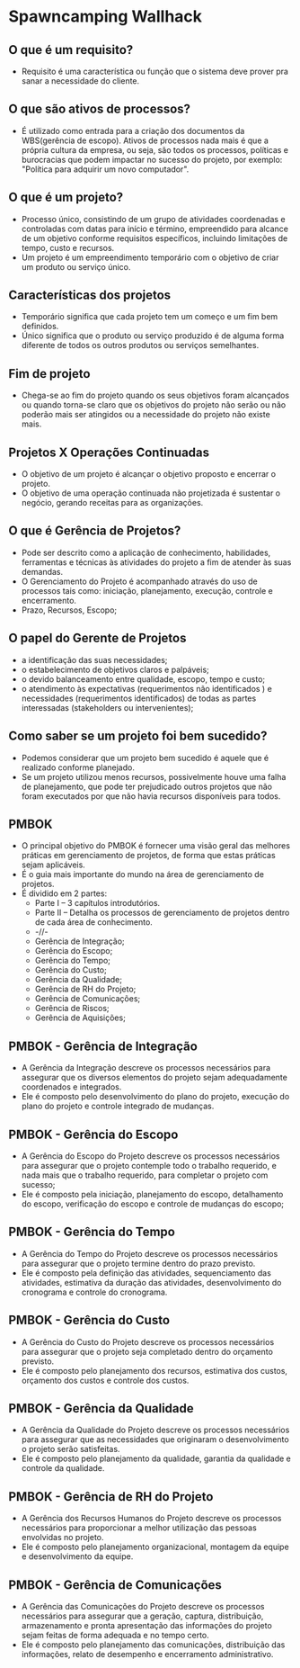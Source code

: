 # Spawncamping Wallhack

## O que é um requisito?

* Requisito é uma característica ou função que o sistema deve prover pra sanar a necessidade do cliente.

## O que são ativos de processos?

* É utilizado como entrada para a criação dos documentos da WBS(gerência de escopo). Ativos de processos nada mais é que a própria cultura da empresa, ou seja, são todos os processos, políticas e burocracias que podem impactar no sucesso do projeto, por exemplo: "Política para adquirir um novo computador".

## O que é um projeto?

* Processo único, consistindo de um grupo de atividades coordenadas e controladas com datas para início e término, empreendido para alcance de um objetivo conforme requisitos específicos, incluindo limitações de tempo, custo e  recursos.
* Um projeto é um empreendimento temporário com o objetivo de criar um produto ou serviço único.

## Características dos projetos

* Temporário significa que cada projeto tem um começo e um fim bem definidos.
* Único significa que o produto ou serviço produzido é de alguma forma diferente de todos os outros produtos ou serviços semelhantes.

## Fim de projeto

* Chega-se ao fim do projeto quando os seus objetivos foram alcançados ou quando torna-se claro que os objetivos do projeto não serão ou não poderão mais ser atingidos ou a necessidade do projeto não existe mais.

## Projetos X Operações Continuadas

* O objetivo de um projeto é alcançar o objetivo proposto e encerrar o projeto.
* O objetivo de uma operação continuada não projetizada é sustentar o negócio, gerando receitas para as organizações.

## O que é Gerência de Projetos?

* Pode ser descrito como a aplicação de conhecimento, habilidades, ferramentas e técnicas às atividades do projeto a fim de atender às suas demandas.
* O Gerenciamento do Projeto é acompanhado através do uso de processos tais como: iniciação, planejamento, execução, controle e encerramento.
* Prazo, Recursos, Escopo;   

## O papel do Gerente de Projetos

* a identificação das suas necessidades;
* o estabelecimento de objetivos claros e palpáveis;
* o devido balanceamento entre qualidade, escopo, tempo e custo;
* o atendimento às expectativas (requerimentos não identificados ) e necessidades (requerimentos identificados) de todas as partes interessadas (stakeholders ou intervenientes);

## Como saber se um projeto foi bem sucedido?

* Podemos considerar que um projeto bem sucedido é aquele que é realizado conforme planejado.
* Se um projeto utilizou menos recursos, possivelmente houve uma falha de planejamento, que pode ter prejudicado outros projetos que não foram executados por que não havia recursos disponíveis para todos.

## PMBOK

* O principal objetivo do PMBOK é fornecer uma visão geral das melhores práticas em gerenciamento de projetos, de forma que estas práticas sejam aplicáveis.
* É o guia mais importante do mundo na área de gerenciamento de projetos.
* É dividido em 2 partes:
  * Parte I – 3 capítulos introdutórios.
  * Parte II – Detalha os processos de gerenciamento de projetos dentro de cada área de conhecimento.
  * -//-
  * Gerência de Integração;
  * Gerência do Escopo;
  * Gerência do Tempo;
  * Gerência do Custo;
  * Gerência da Qualidade;
  * Gerência de RH do Projeto;
  * Gerência de Comunicações;
  * Gerência de Riscos;
  * Gerência de Aquisições;

## PMBOK - Gerência de Integração

* A Gerência da Integração descreve os processos necessários para assegurar que os diversos elementos do projeto sejam adequadamente coordenados e integrados.
* Ele é composto pelo desenvolvimento do plano do projeto, execução do plano do projeto e controle integrado de mudanças.

## PMBOK - Gerência do Escopo

* A Gerência do Escopo do Projeto descreve os processos necessários para assegurar que o projeto contemple todo o trabalho requerido, e nada mais que o trabalho requerido, para completar o projeto com sucesso;
* Ele é composto pela iniciação, planejamento do escopo, detalhamento do escopo, verificação do escopo e controle de mudanças do escopo;

## PMBOK - Gerência do Tempo

* A Gerência do Tempo do Projeto descreve os processos necessários para assegurar que o projeto termine dentro do prazo previsto.
* Ele é composto pela definição das atividades, sequenciamento das atividades, estimativa da duração das atividades, desenvolvimento do cronograma e controle do cronograma.

## PMBOK - Gerência do Custo

* A Gerência do Custo do Projeto descreve os processos necessários para assegurar que o projeto seja completado dentro do orçamento previsto.
* Ele é composto pelo planejamento dos recursos, estimativa dos custos, orçamento dos custos e controle dos custos.

## PMBOK - Gerência da Qualidade

* A Gerência da Qualidade do Projeto descreve os processos necessários para assegurar que as necessidades que originaram o desenvolvimento o projeto serão satisfeitas.
* Ele é composto pelo planejamento da qualidade, garantia da qualidade e controle da qualidade.

## PMBOK - Gerência de RH do Projeto

* A Gerência dos Recursos Humanos do Projeto descreve os processos necessários para proporcionar a melhor utilização das pessoas envolvidas no projeto.
* Ele é composto pelo planejamento organizacional, montagem da equipe e desenvolvimento da equipe.

## PMBOK - Gerência de Comunicações

* A Gerência das Comunicações do Projeto descreve os processos necessários para assegurar que a geração, captura, distribuição, armazenamento e pronta apresentação das informações do projeto sejam feitas de forma adequada e no tempo certo.
* Ele é composto pelo planejamento das comunicações, distribuição das informações, relato de desempenho e encerramento administrativo.
